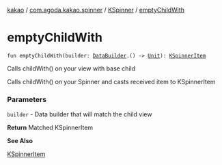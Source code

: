 [kakao](../../index.md) / [com.agoda.kakao.spinner](../index.md) / [KSpinner](index.md) / [emptyChildWith](./empty-child-with.md)

# emptyChildWith

`fun emptyChildWith(builder: `[`DataBuilder`](../../com.agoda.kakao.list/-data-builder/index.md)`.() -> `[`Unit`](https://kotlinlang.org/api/latest/jvm/stdlib/kotlin/-unit/index.html)`): `[`KSpinnerItem`](../-k-spinner-item/index.md)

Calls childWith() on your view with base child

Calls childWith() on your Spinner and casts received item to KSpinnerItem

### Parameters

`builder` - Data builder that will match the child view

**Return**
Matched KSpinnerItem

**See Also**

[KSpinnerItem](../-k-spinner-item/index.md)

